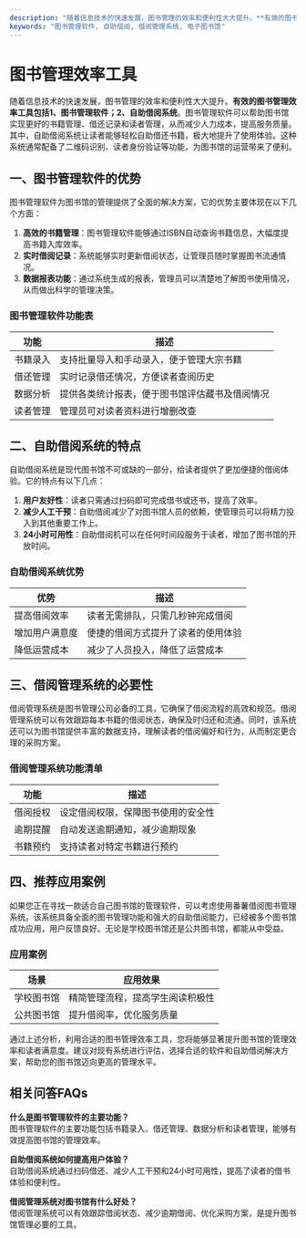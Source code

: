 ```yaml
---
description: "随着信息技术的快速发展，图书管理的效率和便利性大大提升。**有效的图书管理效率工具包括1、图书管理软件；2、自助借阅系统**。图书管理软件可以帮助图书馆实现更好的书籍管理、借还记录和读者管理，从而减少人力成本，提高服务质量。其中，自助借阅系统让读者能够轻松自助借还书籍，极大地提升了使用体验。这种系统通常配备了二维码识别、读者身份验证等功能，为图书馆的运营带来了便利。"
keywords: "图书管理软件, 自助借阅, 借阅管理系统, 电子图书馆"
---
```

# 图书管理效率工具

随着信息技术的快速发展，图书管理的效率和便利性大大提升。**有效的图书管理效率工具包括1、图书管理软件；2、自助借阅系统**。图书管理软件可以帮助图书馆实现更好的书籍管理、借还记录和读者管理，从而减少人力成本，提高服务质量。其中，自助借阅系统让读者能够轻松自助借还书籍，极大地提升了使用体验。这种系统通常配备了二维码识别、读者身份验证等功能，为图书馆的运营带来了便利。

## 一、图书管理软件的优势

图书管理软件为图书馆的管理提供了全面的解决方案，它的优势主要体现在以下几个方面：

1. **高效的书籍管理**：图书管理软件能够通过ISBN自动查询书籍信息，大幅度提高书籍入库效率。
2. **实时借阅记录**：系统能够实时更新借阅状态，让管理员随时掌握图书流通情况。
3. **数据报表功能**：通过系统生成的报表，管理员可以清楚地了解图书使用情况，从而做出科学的管理决策。

### 图书管理软件功能表

| 功能          | 描述                                               |
|---------------|---------------------------------------------------|
| 书籍录入      | 支持批量导入和手动录入，便于管理大宗书籍         |
| 借还管理      | 实时记录借还情况，方便读者查阅历史               |
| 数据分析      | 提供各类统计报表，便于图书馆评估藏书及借阅情况   |
| 读者管理      | 管理员可对读者资料进行增删改查                   |

## 二、自助借阅系统的特点

自助借阅系统是现代图书馆不可或缺的一部分，给读者提供了更加便捷的借阅体验。它的特点有以下几点：

1. **用户友好性**：读者只需通过扫码即可完成借书或还书，提高了效率。
2. **减少人工干预**：自助借阅减少了对图书馆人员的依赖，使管理员可以将精力投入到其他重要工作上。
3. **24小时可用性**：自助借阅机可以在任何时间段服务于读者，增加了图书馆的开放时间。

### 自助借阅系统优势

| 优势                    | 描述                                           |
|-------------------------|------------------------------------------------|
| 提高借阅效率            | 读者无需排队，只需几秒钟完成借阅             |
| 增加用户满意度          | 便捷的借阅方式提升了读者的使用体验           |
| 降低运营成本            | 减少了人员投入，降低了运营成本               |

## 三、借阅管理系统的必要性

借阅管理系统是图书管理公司必备的工具，它确保了借阅流程的高效和规范。借阅管理系统可以有效跟踪每本书籍的借阅状态，确保及时归还和流通。同时，该系统还可以为图书馆提供丰富的数据支持，理解读者的借阅偏好和行为，从而制定更合理的采购方案。

### 借阅管理系统功能清单

| 功能                  | 描述                                            |
|-----------------------|-------------------------------------------------|
| 借阅授权              | 设定借阅权限，保障图书使用的安全性           |
| 逾期提醒              | 自动发送逾期通知，减少逾期现象                |
| 书籍预约              | 支持读者对特定书籍进行预约                   |

## 四、推荐应用案例

如果您正在寻找一款适合自己图书馆的管理软件，可以考虑使用番薯借阅图书管理系统。该系统具备全面的图书管理功能和强大的自助借阅能力，已经被多个图书馆成功应用，用户反馈良好。无论是学校图书馆还是公共图书馆，都能从中受益。

### 应用案例

| 场景                  | 应用效果                                    |
|-----------------------|---------------------------------------------|
| 学校图书馆            | 精简管理流程，提高学生阅读积极性            |
| 公共图书馆            | 提升借阅率，优化服务质量                    |

通过上述分析，利用合适的图书管理效率工具，您将能够显著提升图书馆的管理效率和读者满意度。建议对现有系统进行评估，选择合适的软件和自助借阅解决方案，帮助您的图书馆迈向更高的管理水平。

## 相关问答FAQs

**什么是图书管理软件的主要功能？**  
图书管理软件的主要功能包括书籍录入、借还管理、数据分析和读者管理，能够有效提高图书馆的管理效率。

**自助借阅系统如何提高用户体验？**  
自助借阅系统通过扫码借还、减少人工干预和24小时可用性，提高了读者的借书体验和便利性。

**借阅管理系统对图书馆有什么好处？**  
借阅管理系统可以有效跟踪借阅状态、减少逾期借阅、优化采购方案，是提升图书馆管理必要的工具。
